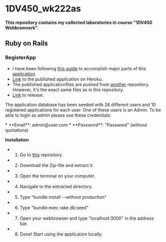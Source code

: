 # 1DV450_wk222as
**This repository contains my collected laboratories in course "1DV450 Webbramverk".**

## Ruby on Rails ##

### RegisterApp  ###
* I have been following [this guide](https://www.railstutorial.org/book/frontmatter) to accomplish major parts of this [application](https://github.com/WictorKihlbaum/1DV450_wk222as/tree/master/RegisterApp).
* [Link](https://dry-hollows-17895.herokuapp.com/) to the published application on Heroku.
* The published applicationfiles are pushed from [another](https://github.com/WictorKihlbaum/RoR-RegisterApp) repository. However, it's the exact same files as in this repository.
* [Link](https://github.com/WictorKihlbaum/1DV450_wk222as/releases/tag/1.0) to release.

<p>
The application database has been seeded with 26 different users and 10 registered applications for each user. One of these users is an Admin. To be able to login as admin please use these credentials:
</p>
* **Email**: admin@user.com
* **Password**: "Password" (without quotations)


**Installation**
* 1. Go to [this](https://github.com/WictorKihlbaum/RoR-RegisterApp) repository.
* 2. Download the Zip-file and extract it.
* 3. Open the terminal on your computer. 
* 4. Navigate to the extracted directory.
* 5. Type "bundle install --without production"
* 6. Type "bundle exec rake db:seed"
* 7. Open your webbrowser and type "localhost:3000" in the address bar.
* 8. Done! Start using the application locally.

